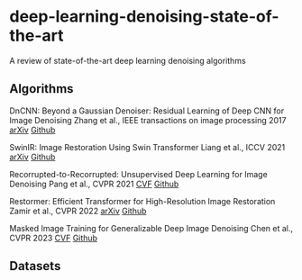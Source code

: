 # deep-learning-denoising-state-of-the-art
A review of state-of-the-art deep learning denoising algorithms

## Algorithms
DnCNN: Beyond a Gaussian Denoiser: Residual Learning of Deep CNN for Image Denoising
Zhang et al., IEEE transactions on image processing 2017
[arXiv](https://arxiv.org/pdf/1608.03981.pdf) [Github](https://github.com/cszn/KAIR/tree/master)

SwinIR: Image Restoration Using Swin Transformer
Liang et al., ICCV 2021
[arXiv](https://arxiv.org/abs/2108.10257) [Github](https://github.com/cszn/KAIR/tree/master)

Recorrupted-to-Recorrupted: Unsupervised Deep Learning for Image Denoising
Pang et al., CVPR 2021
[CVF](https://openaccess.thecvf.com/content/CVPR2021/html/Pang_Recorrupted-to-Recorrupted_Unsupervised_Deep_Learning_for_Image_Denoising_CVPR_2021_paper.html) [Github](https://github.com/PangTongyao/Recorrupted-to-Recorrupted-Unsupervised-Deep-Learning-for-Image-Denoising/tree/main)

Restormer: Efficient Transformer for High-Resolution Image Restoration
Zamir et al., CVPR 2022
[arXiv](https://arxiv.org/abs/2111.09881) [Github](https://github.com/swz30/Restormer)

Masked Image Training for Generalizable Deep Image Denoising
Chen et al., CVPR 2023
[CVF](https://openaccess.thecvf.com/content/CVPR2023/html/Chen_Masked_Image_Training_for_Generalizable_Deep_Image_Denoising_CVPR_2023_paper.html) [Github](https://github.com/haoyuc/MaskedDenoising)

## Datasets

